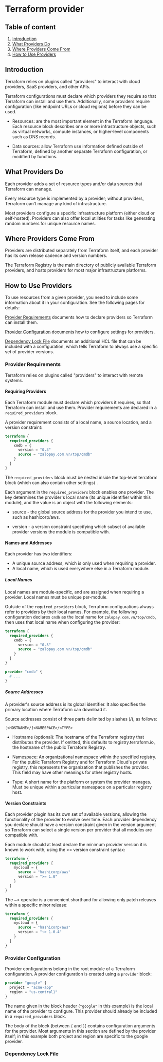 # Terraform provider

## Table of content

1. [Introduction](#introduction)
2. [What Providers Do](#what-providers-do)
3. [Where Providers Come From](#where-providers-come-from)
4. [How to Use Providers](#how-to-use-providers)

## Introduction

Terraform relies on plugins called "providers" to interact with cloud providers, SaaS providers, and other APIs.

Terraform configurations must declare which providers they require so that Terraform can install and use them.
Additionally, some providers require configuration (like endpoint URLs or cloud regions) before they can be used.

- Resources: are the most important element in the Terraform language. Each resource block describes one or more
  infrastructure objects, such as virtual networks, compute instances, or higher-level components such as DNS records.

- Data sources: allow Terraform use information defined outside of Terraform, defined by another separate Terraform
  configuration, or modified by functions.

## What Providers Do

Each provider adds a set of resource types and/or data sources that Terraform can manage.

Every resource type is implemented by a provider; without providers, Terraform can't manage any kind of infrastructure.

Most providers configure a specific infrastructure platform (either cloud or self-hosted). Providers can also offer
local utilities for tasks like generating random numbers for unique resource names.

## Where Providers Come From

Providers are distributed separately from Terraform itself, and each provider has its own release cadence and version
numbers.

The Terraform Registry is the main directory of publicly available Terraform providers, and hosts providers for most
major infrastructure platforms.

## How to Use Providers

To use resources from a given provider, you need to include some information about it in your configuration. See the
following pages for details:

[Provider Requirements](#provider-requirements) documents how to declare providers so Terraform can install them.

[Provider Configuration](#provider-configuration) documents how to configure settings for providers.

[Dependency Lock File](#dependency-lock-file) documents an additional HCL file that can be included with a
configuration, which tells Terraform to always use a specific set of provider versions.

### Provider Requirements

Terraform relies on plugins called "providers" to interact with remote systems.

#### Requiring Providers

Each Terraform module must declare which providers it requires, so that Terraform can install and use them. Provider
requirements are declared in a `required_providers` block.

A provider requirement consists of a local name, a source location, and a version constraint:

```terraform
terraform {
  required_providers {
    cmdb = {
      version = "0.3"
      source = "zalopay.com.vn/top/cmdb"
    }
  }
}
```

The `required_providers` block must be nested inside the top-level terraform block (which can also contain other
settings)
.

Each argument in the `required_providers` block enables one provider. The key determines the provider's local name (its
unique identifier within this module), and the value is an object with the following elements:

- source - the global source address for the provider you intend to use, such as hashicorp/aws.

- version - a version constraint specifying which subset of available provider versions the module is compatible with.

#### Names and Addresses

Each provider has two identifiers:

- A unique source address, which is only used when requiring a provider.
- A local name, which is used everywhere else in a Terraform module.

##### Local Names

Local names are module-specific, and are assigned when requiring a provider. Local names must be unique per-module.

Outside of the `required_providers` block, Terraform configurations always refer to providers by their local names. For
example, the following configuration declares `cmdb` as the local name for `zalopay.com.vn/top/cmdb`, then uses that
local name when configuring the provider:

```terraform
terraform {
  required_providers {
    cmdb = {
      version = "0.3"
      source = "zalopay.com.vn/top/cmdb"
    }
  }
}

provider "cmdb" {
  # ...
}
```

##### Source Addresses

A provider's source address is its global identifier. It also specifies the primary location where Terraform can
download it.

Source addresses consist of three parts delimited by slashes (/), as follows:

`[<HOSTNAME>/]<NAMESPACE>/<TYPE>`

- Hostname (optional): The hostname of the Terraform registry that distributes the provider. If omitted, this defaults
  to registry.terraform.io, the hostname of the public Terraform Registry.

- Namespace: An organizational namespace within the specified registry. For the public Terraform Registry and for
  Terraform Cloud's private registry, this represents the organization that publishes the provider. This field may have
  other meanings for other registry hosts.

- Type: A short name for the platform or system the provider manages. Must be unique within a particular namespace on a
  particular registry host.

#### Version Constraints

Each provider plugin has its own set of available versions, allowing the functionality of the provider to evolve over
time. Each provider dependency you declare should have a version constraint given in the version argument so Terraform
can select a single version per provider that all modules are compatible with.

Each module should at least declare the minimum provider version it is known to work with, using the >= version
constraint syntax:

```terraform
terraform {
  required_providers {
    mycloud = {
      source = "hashicorp/aws"
      version = ">= 1.0"
    }
  }
}
```

The ~> operator is a convenient shorthand for allowing only patch releases within a specific minor release:

```terraform
terraform {
  required_providers {
    mycloud = {
      source = "hashicorp/aws"
      version = "~> 1.0.4"
    }
  }
}
```

### Provider Configuration

Provider configurations belong in the root module of a Terraform configuration. A provider configuration is created
using a `provider` block:

```terraform
provider "google" {
  project = "acme-app"
  region = "us-central1"
}
```

The name given in the block header (`"google"` in this example) is the local name of the provider to configure. This
provider should already be included in a `required_providers` block.

The body of the block (between `{` and `}`) contains configuration arguments for the provider. Most arguments in this
section are defined by the provider itself; in this example both project and region are specific to the google provider.

### Dependency Lock File